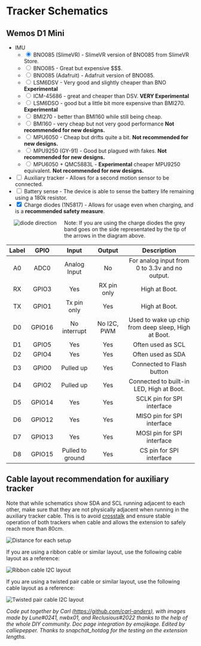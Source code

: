 # Tracker Schematics

## Wemos D1 Mini

* IMU
  - <input id="bno_slimevr" type="radio" name="d1-imu" value="bno_slimevr" checked="checked"> <label for="bno_slimevr">BNO085 (SlimeVR)</label> - SlimeVR version of BNO085 from SlimeVR Store.
  - <input id="bno" type="radio" name="d1-imu" value="bno"> <label for="bno">BNO085</label> - Great but expensive $$$.
  - <input id="bno_ada" type="radio" name="d1-imu" value="bno_ada"> <label for="bno_ada">BNO085 (Adafruit)</label> - Adafruit version of BNO085.
  - <input id="DSV" type="radio" name="d1-imu" value="bno"> <label for="bno">LSM6DSV</label> - Very good and slightly cheaper than BNO <b>Experimental</b>
  - <input id="ICM45" type="radio" name="d1-imu" value="bno"> <label for="bno">ICM-45686</label> - great and cheaper than DSV. <b>VERY Experimental</b>
  - <input id="DSO" type="radio" name="d1-imu" value="bno"> <label for="bno">LSM6DSO</label> - good but a little bit more expensive than BMI270. <b>Experimental</b>
  - <input id="bmi270" type="radio" name="d1-imu" value="bmi270"> <label for="bmi270">BMI270</label> - better than BMI160 while still being cheap.
  - <input id="bmi160" type="radio" name="d1-imu" value="bmi160"> <label for="bmi160">BMI160</label> - very cheap but not very good performance <b>Not recommended for new designs.</b>
  - <input id="mpu" type="radio" name="d1-imu" value="mpu"> <label for="mpu">MPU6050</label> - Cheap but drifts quite a bit. <b>Not recommended for new designs.</b>
  - <input id="mpu9250" type="radio" name="d1-imu" value="mpu9250"> <label for="mpu9250">MPU9250 (GY-91)</label> - Good but plagued with fakes. <b>Not recommended for new designs.</b>
  - <input id="qmc" type="radio" name="d1-imu" value="qmc"> <label for="qmc">MPU6050 + QMC5883L</label> - <b>Experimental</b> cheaper MPU9250 equivalent. <b>Not recommended for new designs.</b>
* <input id="d1-aux" type="checkbox" name="d1-aux"> <label for="d1-aux">Auxiliary tracker</label> - Allows for a second motion sensor to be connected.
* <input id="d1-battery-sense" type="checkbox" name="d1-battery-sense"> <label for="d1-battery-sense">Battery sense</label> - The device is able to sense the battery life remaining using a 180k resistor.
* <input id="d1-charge-diodes" type="checkbox" name="d1-charge-diodes" checked="checked"> <label for="d1-charge-diodes">Charge diodes (1N5817)</label> - Allows for usage even when charging, and is a **recommended safety measure**.

<div class="chip" id="d1" style="position: relative; width: 100%;"></div>

<div class="diodeDirectionCont">
  <img alt="diode direction" src="../assets/img/diodeDirection.png" style="float:left;margin:0 20px 20px;" />
  Note: If you are using the charge diodes the grey band goes on the side representated by the tip of the arrows in the diagram above.
</div>

| Label |  GPIO  |       Input      |    Output   |                     Description                     |
|:-----:|:------:|:----------------:|:-----------:|:---------------------------------------------------:|
| A0    | ADC0   | Analog Input     | No          | For analog input from 0 to 3.3v and no output.      |
| RX    | GPIO3  | Yes              | RX pin only | High at Boot.                                       |
| TX    | GPIO1  | Tx pin only      | Yes         | High at Boot.                                       |
| D0    | GPIO16 | No interrupt     | No I2C, PWM | Used to wake up chip from deep sleep, High at Boot. |
| D1    | GPIO5  | Yes              | Yes         | Often used as SCL                                   |
| D2    | GPIO4  | Yes              | Yes         | Often used as SDA                                   |
| D3    | GPIO0  | Pulled up        | Yes         | Connected to Flash button                           |
| D4    | GPIO2  | Pulled up        | Yes         | Connected to built-in LED, High at Boot.            |
| D5    | GPIO14 | Yes              | Yes         | SCLK pin for SPI interface                          |
| D6    | GPIO12 | Yes              | Yes         | MISO pin for SPI interface                          |
| D7    | GPIO13 | Yes              | Yes         | MOSI pin for SPI interface                          |
| D8    | GPIO15 | Pulled to ground | Yes         | CS pin for SPI interface                            |

## Cable layout recommendation for auxiliary tracker

Note that while schematics show SDA and SCL running adjacent to each other, make sure that they are not physically adjacent
when running in the auxiliary tracker cable. This is to avoid [crosstalk](https://www.i2cchip.com/i2c_connector.html#Crosstalk) and ensure stable operation of both trackers when cable and allows the extension to safely reach more than 80cm.

![Distance for each setup](../assets/img/I2C_Wire_Length_Test.png)

If you are using a ribbon cable or similar layout, use the following cable layout as a reference:

![Ribbon cable I2C layout](../assets/img/ribbon_cable.png)

If you are using a twisted pair cable or similar layout, use the following cable layout as a reference:

![Twisted pair cable I2C layout](../assets/img/twisted_pair.png)

*Code put together by Carl (<https://github.com/carl-anders>), with images made by Lune#0241, nwbx01, and Reclusious#2022 thanks to the help of the whole DIY community. Doc page integration by emojikage. Edited by calliepepper. Thanks to snapchat_hotdog for the testing on the extension lengths.*

<script src="../assets/js/schematics.js"></script>
